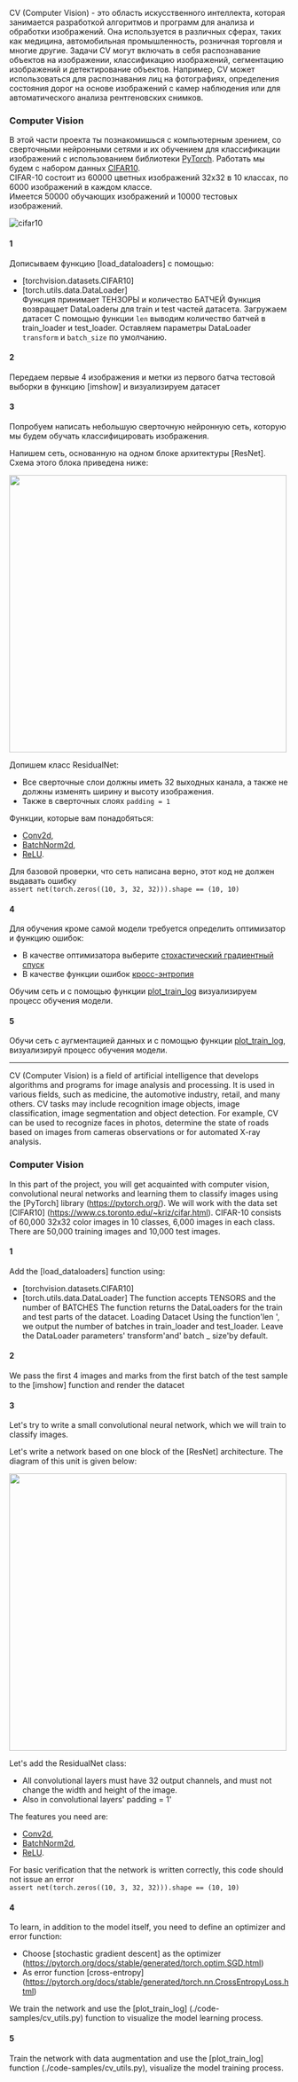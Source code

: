 
CV (Computer Vision) - это область искусственного интеллекта, которая занимается разработкой алгоритмов и программ 
для анализа и обработки изображений. Она используется в различных сферах, таких как медицина,
автомобильная промышленность, розничная торговля и многие другие. Задачи CV могут включать в себя распознавание 
объектов на изображении, классификацию изображений, сегментацию изображений и детектирование объектов. Например, 
CV может использоваться для распознавания лиц на фотографиях, определения состояния дорог на основе изображений с камер 
наблюдения или для автоматического анализа рентгеновских снимков.

### Computer Vision
В этой части проекта ты познакомишься с компьютерным зрением, со сверточными нейронными сетями 
и их обучением для классификации изображений с использованием библиотеки [PyTorch](https://pytorch.org/). 
Работать мы будем с набором данных [CIFAR10](https://www.cs.toronto.edu/~kriz/cifar.html). \
CIFAR-10 состоит из 60000 цветных изображений 32x32 в 10 классах, по 6000 изображений в каждом классе. \
Имеется 50000 обучающих изображений и 10000 тестовых изображений.

![cifar10](misc/images/cifar10.png)


#### 1
Дописываем функцию [load_dataloaders] с помощью:
- [torchvision.datasets.CIFAR10]
- [torch.utils.data.DataLoader]  
Функция принимает ТЕНЗОРЫ и количество БАТЧЕЙ 
Функция возвращает DataLoaderы для train и test частей датасета. 
Загружаем датасет
C помощью функции `len` выводим количество батчей в train_loader и test_loader.
Оставляем параметры DataLoader `transform` и `batch_size`  по умолчанию.

#### 2
Передаем первые 4 изображения и метки из первого батча тестовой выборки в функцию [imshow] и визуализируем датасет

#### 3
Попробуем написать небольшую сверточную нейронную сеть, которую мы будем обучать классифицировать изображения.

Напишем сеть, основанную на одном блоке архитектуры [ResNet]. Схема этого блока приведена ниже:

<img src="../misc/images/rediual_block.png" width="500"/>

Допишем класс ResidualNet:
- Все сверточные слои должны иметь 32 выходных канала, а также не должны изменять ширину и высоту изображения.
- Также в сверточных слоях `padding = 1`

Функции, которые вам понадобяться: 
- [Conv2d](https://pytorch.org/docs/stable/generated/torch.nn.Conv2d.html), 
- [BatchNorm2d](https://pytorch.org/docs/stable/generated/torch.nn.BatchNorm2d.html), 
- [ReLU](https://pytorch.org/docs/stable/generated/torch.nn.ReLU.html).

Для базовой проверки, что сеть написана верно, этот код не должен выдавать ошибку\
`assert net(torch.zeros((10, 3, 32, 32))).shape == (10, 10)`

#### 4
Для обучения кроме самой модели требуется определить оптимизатор и функцию ошибок:
* В качестве оптимизатора выберите [стохастический градиентный спуск](https://pytorch.org/docs/stable/generated/torch.optim.SGD.html)
* В качестве функции ошибок
[кросс-энтропия](https://pytorch.org/docs/stable/generated/torch.nn.CrossEntropyLoss.html)

Обучим сеть и с помощью функции [plot_train_log](./code-samples/cv_utils.py) визуализируем процесс обучения модели.

#### 5
Обучи сеть с аугментацией данных и с помощью функции [plot_train_log](./code-samples/cv_utils.py), визуализируй процесс обучения модели.

_________________________________________________________________________________________________________________________

CV (Computer Vision) is a field of artificial intelligence that develops algorithms and programs
for image analysis and processing. It is used in various fields, such as medicine,
the automotive industry, retail, and many others. CV tasks may include recognition
image objects, image classification, image segmentation and object detection. For example,
CV can be used to recognize faces in photos, determine the state of roads based on images from cameras
observations or for automated X-ray analysis.

### Computer Vision
In this part of the project, you will get acquainted with computer vision, convolutional neural networks
and learning them to classify images using the [PyTorch] library (https://pytorch.org/).
We will work with the data set [CIFAR10] (https://www.cs.toronto.edu/~kriz/cifar.html).
CIFAR-10 consists of 60,000 32x32 color images in 10 classes, 6,000 images in each class.
There are 50,000 training images and 10,000 test images.

#### 1
Add the [load_dataloaders] function using:
- [torchvision.datasets.CIFAR10]
- [torch.utils.data.DataLoader]
The function accepts TENSORS and the number of BATCHES
The function returns the DataLoaders for the train and test parts of the datacet.
Loading Datacet
Using the function'len ', we output the number of batches in train_loader and test_loader.
Leave the DataLoader parameters' transform'and' batch _ size'by default.

#### 2
We pass the first 4 images and marks from the first batch of the test sample to the [imshow] function and render the datacet

#### 3
Let's try to write a small convolutional neural network, which we will train to classify images.

Let's write a network based on one block of the [ResNet] architecture. The diagram of this unit is given below:

<img src="../misc/images/rediual_block.png" width="500"/>

Let's add the ResidualNet class:
- All convolutional layers must have 32 output channels, and must not change the width and height of the image.
- Also in convolutional layers' padding = 1'

The features you need are:
- [Conv2d](https://pytorch.org/docs/stable/generated/torch.nn.Conv2d.html),
- [BatchNorm2d](https://pytorch.org/docs/stable/generated/torch.nn.BatchNorm2d.html),
- [ReLU](https://pytorch.org/docs/stable/generated/torch.nn.ReLU.html).

For basic verification that the network is written correctly, this code should not issue an error\
`assert net(torch.zeros((10, 3, 32, 32))).shape == (10, 10)`

#### 4
To learn, in addition to the model itself, you need to define an optimizer and error function:
* Choose [stochastic gradient descent] as the optimizer (https://pytorch.org/docs/stable/generated/torch.optim.SGD.html)
* As error function
[cross-entropy] (https://pytorch.org/docs/stable/generated/torch.nn.CrossEntropyLoss.html)

We train the network and use the [plot_train_log] (./code-samples/cv_utils.py) function to visualize the model learning process.

#### 5
Train the network with data augmentation and use the [plot_train_log] function (./code-samples/cv_utils.py), visualize the model training process.
